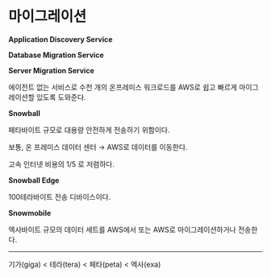 # 마이그레이션

**Application Discovery Service**

**Database Migration Service**

**Server Migration Service**

에이전트 없는 서비스로 수천 개의 온프레미스 워크로드를 AWS로 쉽고 빠르게 마이그레이션할 있도록 도와준다.

**Snowball**

페타바이트 규모로 대용량 안전하게 전송하기 위함이다. 

보통, 온 프레미스 데이터 센터 → AWS로 데이터를 이동한다.

고속 인터넷 비용의 1/5 로 저렴하다.

**Snowball Edge**

100테라바이트 전송 디바이스이다.

**Snowmobile** 

엑사바이트 규모의 데이터 세트를 AWS에서 또는 AWS로 마이그레이션하거나 전송한다.

---

기가(giga) < 테라(tera) < 페타(peta) < 엑사(exa)
